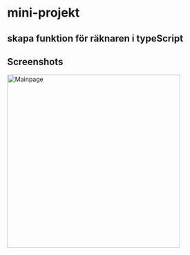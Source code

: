 # mini-projekt
## skapa funktion för räknaren i typeScript

## Screenshots
<img src="/dist/assets/Skärmbild 2023-12-18 113147.png" alt="Mainpage" width="400"/>